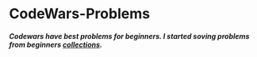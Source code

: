 # CodeWars-Problems

##### Codewars have best problems for beginners. I started soving problems from beginners <a href="https://www.codewars.com/collections">collections</a>. 
